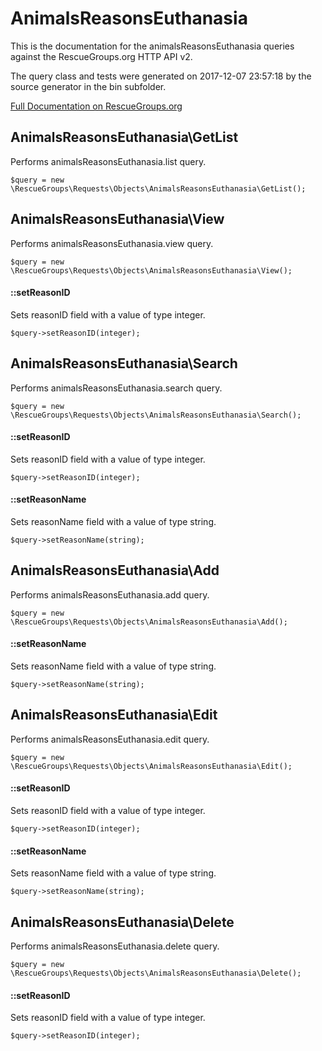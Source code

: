 # AnimalsReasonsEuthanasia

This is the documentation for the animalsReasonsEuthanasia queries against the RescueGroups.org HTTP API v2.

The query class and tests were generated on 2017-12-07 23:57:18 by the source generator in the bin subfolder.

[Full Documentation on RescueGroups.org](https://userguide.rescuegroups.org/display/APIDG/Object+definitions#Objectdefinitions-animalsReasonsEuthanasia)

## AnimalsReasonsEuthanasia\GetList

Performs animalsReasonsEuthanasia.list query.

    $query = new \RescueGroups\Requests\Objects\AnimalsReasonsEuthanasia\GetList();



## AnimalsReasonsEuthanasia\View

Performs animalsReasonsEuthanasia.view query.

    $query = new \RescueGroups\Requests\Objects\AnimalsReasonsEuthanasia\View();

#### ::setReasonID

Sets reasonID field with a value of type integer.

    $query->setReasonID(integer);



## AnimalsReasonsEuthanasia\Search

Performs animalsReasonsEuthanasia.search query.

    $query = new \RescueGroups\Requests\Objects\AnimalsReasonsEuthanasia\Search();

#### ::setReasonID

Sets reasonID field with a value of type integer.

    $query->setReasonID(integer);

#### ::setReasonName

Sets reasonName field with a value of type string.

    $query->setReasonName(string);



## AnimalsReasonsEuthanasia\Add

Performs animalsReasonsEuthanasia.add query.

    $query = new \RescueGroups\Requests\Objects\AnimalsReasonsEuthanasia\Add();

#### ::setReasonName

Sets reasonName field with a value of type string.

    $query->setReasonName(string);



## AnimalsReasonsEuthanasia\Edit

Performs animalsReasonsEuthanasia.edit query.

    $query = new \RescueGroups\Requests\Objects\AnimalsReasonsEuthanasia\Edit();

#### ::setReasonID

Sets reasonID field with a value of type integer.

    $query->setReasonID(integer);

#### ::setReasonName

Sets reasonName field with a value of type string.

    $query->setReasonName(string);



## AnimalsReasonsEuthanasia\Delete

Performs animalsReasonsEuthanasia.delete query.

    $query = new \RescueGroups\Requests\Objects\AnimalsReasonsEuthanasia\Delete();

#### ::setReasonID

Sets reasonID field with a value of type integer.

    $query->setReasonID(integer);





